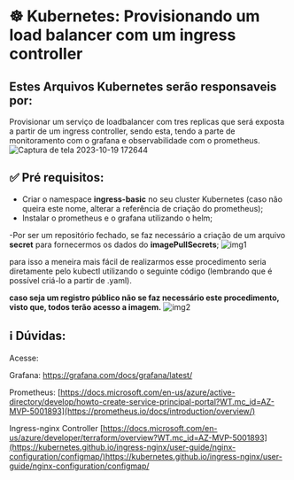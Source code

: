 <h1>☸ Kubernetes: Provisionando um load balancer com um ingress controller</h1>

## Estes Arquivos Kubernetes serão responsaveis por:
Provisionar um serviço de loadbalancer com tres replicas que será exposta a partir de um ingress controller, sendo esta, tendo a parte de monitoramento com o grafana e observabilidade com o prometheus.
![Captura de tela 2023-10-19 172644](https://github.com/pedborges/Kubernetes/assets/110577886/1ecca986-784d-4528-be99-05ebaae7c097)


## ✅ Pré requisitos:
- Criar o namespace **ingress-basic** no seu cluster Kubernetes (caso não queira este nome, alterar a referência de criação do prometheus);
- Instalar o prometheus e o grafana utilizando o helm;

-Por ser um repositório fechado, se faz necessário a criação de um arquivo **secret** para fornecermos os dados do **imagePullSecrets**;
![img1](https://github.com/pedborges/Kubernetes/assets/110577886/b81fccce-f6bc-4e55-aaa4-dbf8278edb59)


para isso a meneira mais fácil de realizarmos esse procedimento seria diretamente pelo kubectl utilizando o seguinte código (lembrando que é possível criá-lo a partir de .yaml).

**caso seja um registro público não se faz necessário este procedimento, visto que, todos terão acesso a imagem.**
![img2](https://github.com/pedborges/Kubernetes/assets/110577886/f045ed93-4471-4ffc-b7ef-8b03e7c39a3c)



## ℹ️ Dúvidas:

Acesse:

Grafana:
https://grafana.com/docs/grafana/latest/

Prometheus:
[https://docs.microsoft.com/en-us/azure/active-directory/develop/howto-create-service-principal-portal?WT.mc_id=AZ-MVP-5001893](https://prometheus.io/docs/introduction/overview/)

Ingress-nginx Controller 
[https://docs.microsoft.com/en-us/azure/developer/terraform/overview?WT.mc_id=AZ-MVP-5001893](https://kubernetes.github.io/ingress-nginx/user-guide/nginx-configuration/configmap/)https://kubernetes.github.io/ingress-nginx/user-guide/nginx-configuration/configmap/

